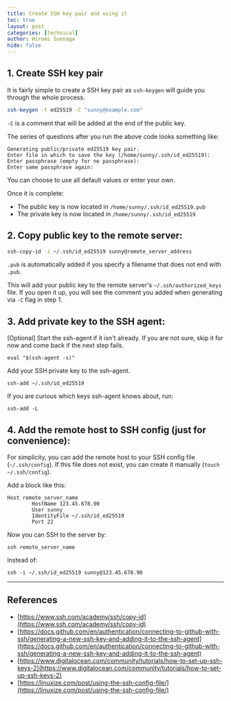 ```yaml
---
title: Create SSH key pair and using it
toc: true
layout: post
categories: [technical]
author: Hiromi Suenaga
hide: false
---
```


## 1. Create SSH key pair

It is fairly simple to create a SSH key pair as `ssh-keygen` will guide you through the whole process. 

```bash
ssh-keygen -t ed25519 -C "sunny@example.com"
```
`-C` is a comment that will be added at the end of the public key.

The series of questions after you run the above code looks something like:

```
Generating public/private ed25519 key pair.
Enter file in which to save the key (/home/sunny/.ssh/id_ed25519):
Enter passphrase (empty for no passphrase):
Enter same passphrase again:
```

You can choose to use all default values or enter your own. 

Once it is complete:
- The public key is now located in `/home/sunny/.ssh/id_ed25519.pub`
- The private key is now located in `/home/sunny/.ssh/id_ed25519`

## 2. Copy public key to the remote server:

```bash
ssh-copy-id -i ~/.ssh/id_ed25519 sunny@remote_server_address 
```
`.pub` is automatically added if you specify a filename that does not end with `.pub`. 

This will add your public key to the remote server's `~/.ssh/authorized_keys` file. If you open it up, you will see the comment you added when generating via `-C` flag in step 1.

## 3. Add private key to the SSH agent:

[Optional] Start the ssh-agent if it isn't already. If you are not sure, skip it for now and come back if the next step fails.
```
eval "$(ssh-agent -s)"
```

Add your SSH private key to the ssh-agent.
```
ssh-add ~/.ssh/id_ed25519
```

If you are curious which keys ssh-agent knows about, run:
```
ssh-add -L
```

## 4. Add the remote host to SSH config (just for convenience):
For simplicity, you can add the remote host to your SSH config file (`~/.ssh/config`). If this file does not exist, you can create it manually (`touch ~/.ssh/config`).

Add a block like this:

```
Host remote_server_name
        HostName 123.45.678.90
        User sunny
        IdentityFile ~/.ssh/id_ed25519
        Port 22 
```

Now you can SSH to the server by:

```
ssh remote_server_name
```

Instead of:

```
ssh -i ~/.ssh/id_ed25519 sunny@123.45.678.90
```

---

## References
- [https://www.ssh.com/academy/ssh/copy-id](https://www.ssh.com/academy/ssh/copy-id)
- [https://docs.github.com/en/authentication/connecting-to-github-with-ssh/generating-a-new-ssh-key-and-adding-it-to-the-ssh-agent](https://docs.github.com/en/authentication/connecting-to-github-with-ssh/generating-a-new-ssh-key-and-adding-it-to-the-ssh-agent)
- [https://www.digitalocean.com/community/tutorials/how-to-set-up-ssh-keys-2](https://www.digitalocean.com/community/tutorials/how-to-set-up-ssh-keys-2)
- [https://linuxize.com/post/using-the-ssh-config-file/](https://linuxize.com/post/using-the-ssh-config-file/)
